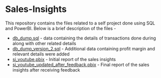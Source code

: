 # Sales-Insights

This repository contains the files related to a self project done using SQL and PowerBI. Below is a brief description of the files -
* [db_dump.sql](https://github.com/tanudenwal/Sales-Insights/db_dump.sql) - data containing the details of transactions done during along with other related details
* [db_dump_version_2.sql](https://github.com/tanudenwal/Sales-Insights/db_dump_version_2.sql) - Additional data containing profit margin and relevant details were added
* [si_youtube.pbix](https://github.com/tanudenwal/Sales-Insights/si_youtube.pbix) - Initial report of the sales insights
* [si_youtube_updated_after_feedback.pbix](https://github.com/tanudenwal/Sales-Insights/si_youtube_updated_after_feedback.pbix) - Final report of the sales insights after receiving feedback
